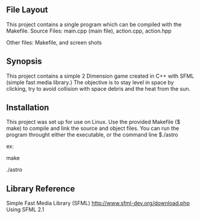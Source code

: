## File Layout
This project contains a single program which can be compiled with the Makefile.
Source Files: main.cpp (main file), action.cpp, action.hpp

Other files: Makefile, and screen shots

## Synopsis

This project contains a simple 2 Dimension game created in C++ with SFML (simple fast media library.) The objective is to stay level in space by clicking, try to avoid collision with space debris and the heat from the sun.

## Installation

This project was set up for use on Linux. Use the provided Makefile ($ make) to compile and link the source and object files.
You can run the program throught either the executable, or the command line $./astro

ex:

make

./astro

## Library Reference

Simple Fast Media Library (SFML)
http://www.sfml-dev.org/download.php
Using SFML 2.1
